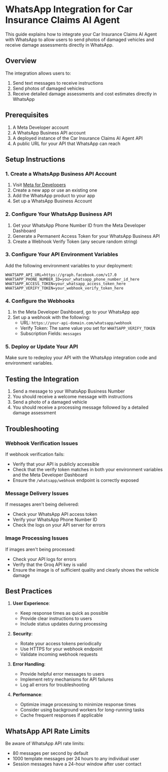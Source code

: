 # WhatsApp Integration for Car Insurance Claims AI Agent

This guide explains how to integrate your Car Insurance Claims AI Agent with WhatsApp to allow users to send photos of damaged vehicles and receive damage assessments directly in WhatsApp.

## Overview

The integration allows users to:
1. Send text messages to receive instructions
2. Send photos of damaged vehicles
3. Receive detailed damage assessments and cost estimates directly in WhatsApp

## Prerequisites

1. A Meta Developer account
2. A WhatsApp Business API account
3. A deployed instance of the Car Insurance Claims AI Agent API
4. A public URL for your API that WhatsApp can reach

## Setup Instructions

### 1. Create a WhatsApp Business API Account

1. Visit [Meta for Developers](https://developers.facebook.com/)
2. Create a new app or use an existing one
3. Add the WhatsApp product to your app
4. Set up a WhatsApp Business Account

### 2. Configure Your WhatsApp Business API

1. Get your WhatsApp Phone Number ID from the Meta Developer Dashboard
2. Generate a Permanent Access Token for your WhatsApp Business API
3. Create a Webhook Verify Token (any secure random string)

### 3. Configure Your API Environment Variables

Add the following environment variables to your deployment:

```
WHATSAPP_API_URL=https://graph.facebook.com/v17.0
WHATSAPP_PHONE_NUMBER_ID=your_whatsapp_phone_number_id_here
WHATSAPP_ACCESS_TOKEN=your_whatsapp_access_token_here
WHATSAPP_VERIFY_TOKEN=your_webhook_verify_token_here
```

### 4. Configure the Webhooks

1. In the Meta Developer Dashboard, go to your WhatsApp app
2. Set up a webhook with the following:
   - URL: `https://your-api-domain.com/whatsapp/webhook`
   - Verify Token: The same value you set for `WHATSAPP_VERIFY_TOKEN`
   - Subscription Fields: `messages`

### 5. Deploy or Update Your API

Make sure to redeploy your API with the WhatsApp integration code and environment variables.

## Testing the Integration

1. Send a message to your WhatsApp Business Number
2. You should receive a welcome message with instructions
3. Send a photo of a damaged vehicle
4. You should receive a processing message followed by a detailed damage assessment

## Troubleshooting

### Webhook Verification Issues

If webhook verification fails:
- Verify that your API is publicly accessible
- Check that the verify token matches in both your environment variables and the Meta Developer Dashboard
- Ensure the `/whatsapp/webhook` endpoint is correctly exposed

### Message Delivery Issues

If messages aren't being delivered:
- Check your WhatsApp API access token
- Verify your WhatsApp Phone Number ID
- Check the logs on your API server for errors

### Image Processing Issues

If images aren't being processed:
- Check your API logs for errors
- Verify that the Groq API key is valid
- Ensure the image is of sufficient quality and clearly shows the vehicle damage

## Best Practices

1. **User Experience**:
   - Keep response times as quick as possible
   - Provide clear instructions to users
   - Include status updates during processing

2. **Security**:
   - Rotate your access tokens periodically
   - Use HTTPS for your webhook endpoint
   - Validate incoming webhook requests

3. **Error Handling**:
   - Provide helpful error messages to users
   - Implement retry mechanisms for API failures
   - Log all errors for troubleshooting

4. **Performance**:
   - Optimize image processing to minimize response times
   - Consider using background workers for long-running tasks
   - Cache frequent responses if applicable

## WhatsApp API Rate Limits

Be aware of WhatsApp API rate limits:
- 80 messages per second by default
- 1000 template messages per 24 hours to any individual user
- Session messages have a 24-hour window after user contact 